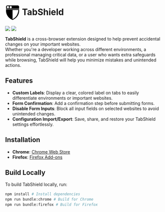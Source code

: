 # <img src="public/icon/48.png" align="absmiddle"> TabShield

[<img src="https://user-images.githubusercontent.com/7257362/196050028-71dd50f6-19a8-4405-ab7e-a022eb5a4287.png">](https://chromewebstore.google.com/detail/tabshield/einfknhcpbipilnjckhfkgaekljghame) [<img src="https://user-images.githubusercontent.com/7257362/196050056-9afc4687-bc02-4b7f-ad4a-3b2e86e65507.png">](#)

**TabShield** is a cross-browser extension designed to help prevent accidental changes on your important websites.  
Whether you're a developer working across different environments, a professional managing critical data, or a user who wants extra safeguards while browsing, TabShield will help you minimize mistakes and unintended actions.

## Features

- **Custom Labels**: Display a clear, colored label on tabs to easily differentiate environments or important websites.
- **Form Confirmation**: Add a confirmation step before submitting forms.
- **Disable Form Inputs**: Block all input fields on selected websites to avoid unintended changes.
- **Configuration Import/Export**: Save, share, and restore your TabShield settings effortlessly.

## Installation

- **Chrome**: [Chrome Web Store](https://chromewebstore.google.com/detail/tabshield/einfknhcpbipilnjckhfkgaekljghame)
- **Firefox**: [Firefox Add-ons](#)

## Build Locally

To build TabShield locally, run:

```sh
npm install # Install dependencies
npm run bundle:chrome # Build for Chrome
npm run bundle:firefox # Build for Firefox
